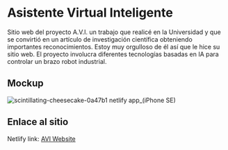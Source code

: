 # Asistente Virtual Inteligente
Sitio web del proyecto A.V.I. un trabajo que realicé en la Universidad y que se convirtió en un artículo de investigación científica obteniendo importantes reconocimientos. Estoy muy orgulloso de él así que le hice su sitio web. El proyecto involucra diferentes tecnologías basadas en IA para controlar un brazo robot industrial.

## Mockup
![scintillating-cheesecake-0a47b1 netlify app_(iPhone SE)](https://user-images.githubusercontent.com/104231708/165206398-9d7faee8-e7ee-4204-952d-82c9a4bf0249.png)

## Enlace al sitio
Netlify link: [AVI Website](https://scintillating-cheesecake-0a47b1.netlify.app/)
